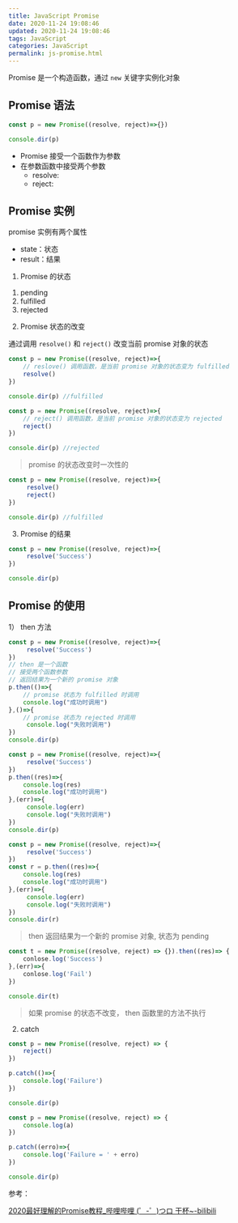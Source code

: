 ```yaml
---
title: JavaScript Promise
date: 2020-11-24 19:08:46
updated: 2020-11-24 19:08:46
tags: JavaScript
categories: JavaScript
permalink: js-promise.html
---
```


Promise 是一个构造函数，通过 `new` 关键字实例化对象

## Promise 语法

```javascript
const p = new Promise((resolve, reject)=>{})

console.dir(p)
```

* Promise 接受一个函数作为参数
* 在参数函数中接受两个参数
     * resolve:
     * reject:

## Promise 实例

promise 实例有两个属性

- state：状态
- result：结果

1) Promise 的状态

1. pending
2. fulfilled
3. rejected

2) Promise 状态的改变

通过调用 `resolve()` 和 `reject()` 改变当前 promise 对象的状态

```javascript
const p = new Promise((resolve, reject)=>{
    // reslove() 调用函数，是当前 promise 对象的状态变为 fulfilled
    resolve()
})

console.dir(p) //fulfilled
```



```javascript
const p = new Promise((resolve, reject)=>{
    // reject() 调用函数，是当前 promise 对象的状态变为 rejected
    reject()
})

console.dir(p) //rejected
```

> promise 的状态改变时一次性的

```javascript
const p = new Promise((resolve, reject)=>{
     resolve()
     reject()
})

console.dir(p) //fulfilled
```

3) Promise 的结果

```javascript
const p = new Promise((resolve, reject)=>{
     resolve('Success')
})

console.dir(p)
```

## Promise 的使用

1） then 方法

```javascript
const p = new Promise((resolve, reject)=>{
     resolve('Success')
})
// then 是一个函数
// 接受两个函数参数
// 返回结果为一个新的 promise 对象
p.then(()=>{
    // promise 状态为 fulfilled 时调用
    console.log("成功时调用")
},()=>{
    // promise 状态为 rejected 时调用
     console.log("失败时调用")
})
console.dir(p)

```

```javascript
const p = new Promise((resolve, reject)=>{
     resolve('Success')
})
p.then((res)=>{
   	console.log(res)
    console.log("成功时调用")
},(err)=>{
     console.log(err)
     console.log("失败时调用")
})
console.dir(p)
```

```javascript
const p = new Promise((resolve, reject)=>{
     resolve('Success')
})
const r = p.then((res)=>{
   	console.log(res)
    console.log("成功时调用")
},(err)=>{
     console.log(err)
     console.log("失败时调用")
})
console.dir(r)
```

> then 返回结果为一个新的 promise 对象, 状态为 pending



```javascript
const t = new Promise((resolve, reject) => {}).then((res)=> {
    conlose.log('Success')
},(err)=>{
    conlose.log('Fail')
})

console.dir(t)
```

> 如果 promise 的状态不改变， then 函数里的方法不执行

2) catch

```javascript
const p = new Promise((resolve, reject) => {
    reject()
})

p.catch(()=>{
    console.log('Failure')
})

console.dir(p)
```

```javascript
const p = new Promise((resolve, reject) => {
    console.log(a)
})

p.catch((erro)=>{
    console.log('Failure = ' + erro)
})

console.dir(p)
```

参考：

[2020最好理解的Promise教程_哔哩哔哩 (゜-゜)つロ 干杯~-bilibili](https://www.bilibili.com/video/BV1454y1R7vj)